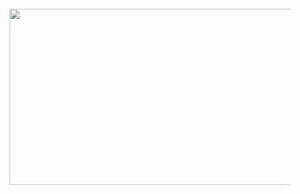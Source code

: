 <div align="center">
	<br>
	<img src="https://raw.githubusercontent.com/matchai/matchai/master/header.svg" width="800" height="317">
	<br>
</div>
